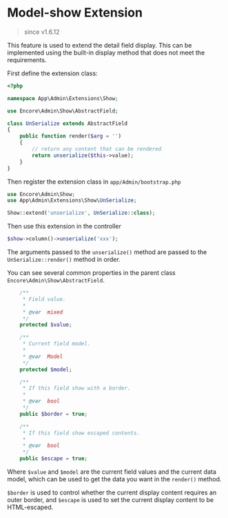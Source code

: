 # Model-show Extension

> since v1.6.12

This feature is used to extend the detail field display. This can be implemented using the built-in display method that does not meet the requirements.

First define the extension class:

```php
<?php

namespace App\Admin\Extensions\Show;

use Encore\Admin\Show\AbstractField;

class UnSerialize extends AbstractField
{
    public function render($arg = '')
    {
        // return any content that can be rendered
        return unserialize($this->value);
    }
}
```

Then register the extension class in `app/Admin/bootstrap.php`

```php
use Encore\Admin\Show;
use App\Admin\Extensions\Show\UnSerialize;

Show::extend('unserialize', UnSerialize::class);
```

Then use this extension in the controller

```php
$show->column()->unserialize('xxx');
```

The arguments passed to the `unserialize()` method are passed to the `UnSerialize::render()` method in order.

You can see several common properties in the parent class `Encore\Admin\Show\AbstractField`.

```php
    /**
     * Field value.
     *
     * @var  mixed
     */
    protected $value;

    /**
     * Current field model.
     *
     * @var  Model
     */
    protected $model;

    /**
     * If this field show with a border.
     *
     * @var  bool
     */
    public $border = true;

    /**
     * If this field show escaped contents.
     *
     * @var  bool
     */
    public $escape = true;
```

Where `$value` and `$model` are the current field values and the current data model, which can be used to get the data you want in the `render()` method.

`$border` is used to control whether the current display content requires an outer border, and `$escape` is used to set the current display content to be HTML-escaped.
